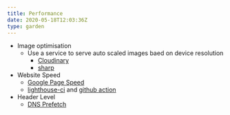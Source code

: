```yaml
---
title: Performance
date: 2020-05-18T12:03:36Z
type: garden
---
```


- Image optimisation
  - Use a service to serve auto scaled images baed on device resolution
    - [Cloudinary](https://cloudinary.com/)
    - [sharp](https://sharp.pixelplumbing.com/)
- Website Speed
  - [Google Page Speed](https://developers.google.com/speed/pagespeed/insights/)
  - [lighthouse-ci](https://github.com/GoogleChrome/lighthouse-ci) and [github action](https://github.com/treosh/lighthouse-ci-action)
- Header Level
  - [DNS Prefetch](https://developer.mozilla.org/en-US/docs/Web/Performance/dns-prefetch#Best_practices)
